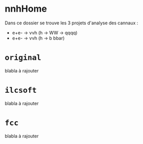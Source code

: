 # nnhHome

Dans ce dossier se trouve les 3 projets d'analyse des cannaux :
- e+e- &rarr; &nu;&nu;h (h &rarr; WW &rarr; qqqq)
- e+e- &rarr; &nu;&nu;h (h &rarr; b bbar)

# ``original``

blabla à rajouter

# ``ilcsoft``

blabla à rajouter

# ``fcc``

blabla à rajouter

